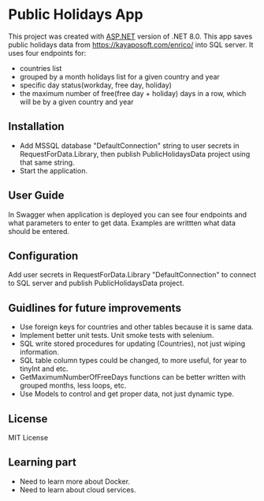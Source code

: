 # Public Holidays App

This project was created with [ASP.NET](https://dotnet.microsoft.com/en-us/apps/aspnet) version of .NET 8.0.
This app saves public holidays data from https://kayaposoft.com/enrico/ into SQL server.
It uses four endpoints for:

- countries list
- grouped by a month holidays list for a given country and year
- specific day status(workday, free day, holiday)
- the maximum number of free(free day + holiday) days in a row, which will be by a given country and year

## Installation

- Add MSSQL database "DefaultConnection" string to user secrets in RequestForData.Library, then publish PublicHolidaysData project using that same string.
- Start the application.

## User Guide

In Swagger when application is deployed you can see four endpoints and what parameters to enter to get data. Examples are writtten what data should be entered.

## Configuration

Add user secrets in RequestForData.Library "DefaultConnection" to connect to SQL server and publish PublicHolidaysData project.

## Guidlines for future improvements

- Use foreign keys for countries and other tables because it is same data.
- Implement better unit tests. Unit smoke tests with selenium.
- SQL write stored procedures for updating (Countries), not just wiping information.
- SQL table column types could be changed, to more useful, for year to tinyInt and etc.
- GetMaximumNumberOfFreeDays functions can be better written with grouped months, less loops, etc.
- Use Models to control and get proper data, not just dynamic type.

## License

MIT License

## Learning part

- Need to learn more about Docker.
- Need to learn about cloud services.
